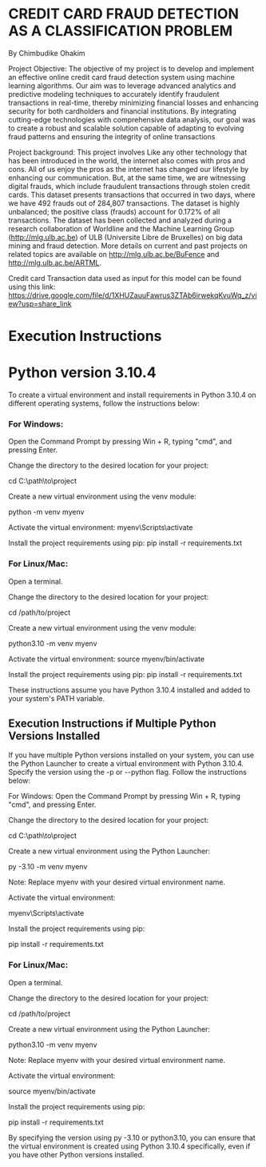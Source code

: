 # CREDIT CARD FRAUD DETECTION AS A CLASSIFICATION PROBLEM
By Chimbudike Ohakim

Project Objective: The objective of my project is to develop and implement an effective online credit card fraud detection system using machine learning algorithms. Our aim was to leverage advanced analytics and predictive modeling techniques to accurately identify fraudulent transactions in real-time, thereby minimizing financial losses and enhancing security for both cardholders and financial institutions. By integrating cutting-edge technologies with comprehensive data analysis, our goal was to create a robust and scalable solution capable of adapting to evolving fraud patterns and ensuring the integrity of online transactions

Project background: This project involves Like any other technology that has been introduced in the world, the internet also comes with pros and cons. All of us enjoy the pros as the internet has changed our lifestyle by enhancing our communication. But, at the same time, we are witnessing digital frauds, which include fraudulent transactions through stolen credit cards. This dataset presents transactions that occurred in two days, where we have 492 frauds out of 284,807 transactions. The dataset is highly unbalanced; the positive class (frauds) account for 0.172% of all transactions. The dataset has been collected and analyzed during a research collaboration of Worldline and the Machine Learning Group (http://mlg.ulb.ac.be) of ULB (Universite Libre de Bruxelles) on big data mining and fraud detection. More details on current and past projects on related topics are available on http://mlg.ulb.ac.be/BuFence and http://mlg.ulb.ac.be/ARTML.

Credit card Transaction data used as input for this model can be found using this link: https://drive.google.com/file/d/1XHUZauuFawrus3ZTAb6irwekqKvuWq_z/view?usp=share_link

# Execution Instructions

# Python version 3.10.4

To create a virtual environment and install requirements in Python 3.10.4 on different operating systems, follow the instructions below:

### For Windows:

Open the Command Prompt by pressing Win + R, typing "cmd", and pressing Enter.

Change the directory to the desired location for your project:


cd C:\path\to\project

Create a new virtual environment using the venv module:


python -m venv myenv

Activate the virtual environment:
myenv\Scripts\activate


Install the project requirements using pip:
pip install -r requirements.txt

### For Linux/Mac:
Open a terminal.

Change the directory to the desired location for your project:

cd /path/to/project

Create a new virtual environment using the venv module:

python3.10 -m venv myenv


Activate the virtual environment:
source myenv/bin/activate

Install the project requirements using pip:
pip install -r requirements.txt

These instructions assume you have Python 3.10.4 installed and added to your system's PATH variable.

## Execution Instructions if Multiple Python Versions Installed

If you have multiple Python versions installed on your system, you can use the Python Launcher to create a virtual environment with Python 3.10.4. Specify the version using the -p or --python flag. Follow the instructions below:

For Windows:
Open the Command Prompt by pressing Win + R, typing "cmd", and pressing Enter.

Change the directory to the desired location for your project:

cd C:\path\to\project

Create a new virtual environment using the Python Launcher:

py -3.10 -m venv myenv

Note: Replace myenv with your desired virtual environment name.

Activate the virtual environment:


myenv\Scripts\activate


Install the project requirements using pip:

pip install -r requirements.txt


### For Linux/Mac:
Open a terminal.

Change the directory to the desired location for your project:

cd /path/to/project

Create a new virtual environment using the Python Launcher:


python3.10 -m venv myenv


Note: Replace myenv with your desired virtual environment name.

Activate the virtual environment:

source myenv/bin/activate


Install the project requirements using pip:

pip install -r requirements.txt


By specifying the version using py -3.10 or python3.10, you can ensure that the virtual environment is created using Python 3.10.4 specifically, even if you have other Python versions installed.






